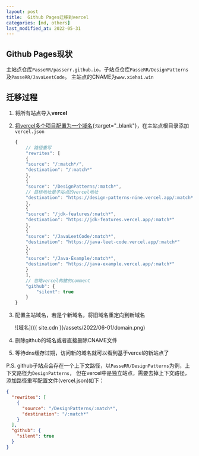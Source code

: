 ```yaml
---
layout: post
title:  Github Pages迁移到vercel
categories: [md, others]
last_modified_at: 2022-05-31
---
```


## Github Pages现状

主站点仓库`PasseRR/passerr.github.io`，子站点仓库`PasseRR/DesignPatterns`及`PasseRR/JavaLeetCode`。
主站点的CNAME为`www.xiehai.win`

## 迁移过程
1. 将所有站点导入**vercel**
2. [将vercel多个项目配置为一个域名](https://vercel.com/support/articles/how-can-i-serve-multiple-projects-under-a-single-domain){:target="_blank"}，在主站点根目录添加`vercel.json`

    ```javascript
    {
        // 路径重写
        "rewrites": [
        {
        "source": "/:match*/",
        "destination": "/:match*"
        },
        {
        "source": "/DesignPatterns/:match*",
        // 目标地址是子站点的vercel地址
        "destination": "https://design-patterns-nine.vercel.app/:match*"
        },
        {
        "source": "/jdk-features/:match*",
        "destination": "https://jdk-features.vercel.app/:match*"
        },
        {
        "source": "/JavaLeetCode/:match*",
        "destination": "https://java-leet-code.vercel.app/:match*"
        },
        {
        "source": "/Java-Example/:match*",
        "destination": "https://java-example.vercel.app/:match*"
        }
        ],
        // 忽略vercel构建的comment
        "github": {
            "silent": true
        }
    }
    ```
3. 配置主站域名，若是个新域名，将旧域名重定向到新域名

    ![域名]({{ site.cdn }}/assets/2022/06-01/domain.png)
4. 删除github的域名或者直接删除CNAME文件
5. 等待dns缓存过期，访问新的域名就可以看到基于vercel的新站点了

P.S. github子站点会存在一个上下文路径，以`PasseRR/DesignPatterns`为例，上下文路径为`DesignPatterns`，
但在vercel中是独立站点，需要去掉上下文路径，添加路径重写配置文件(vercel.json)如下：
```json
{
  "rewrites": [
    {
      "source": "/DesignPatterns/:match*",
      "destination": "/:match*"
    }
  ],
  "github": {
    "silent": true
  }
}
```
